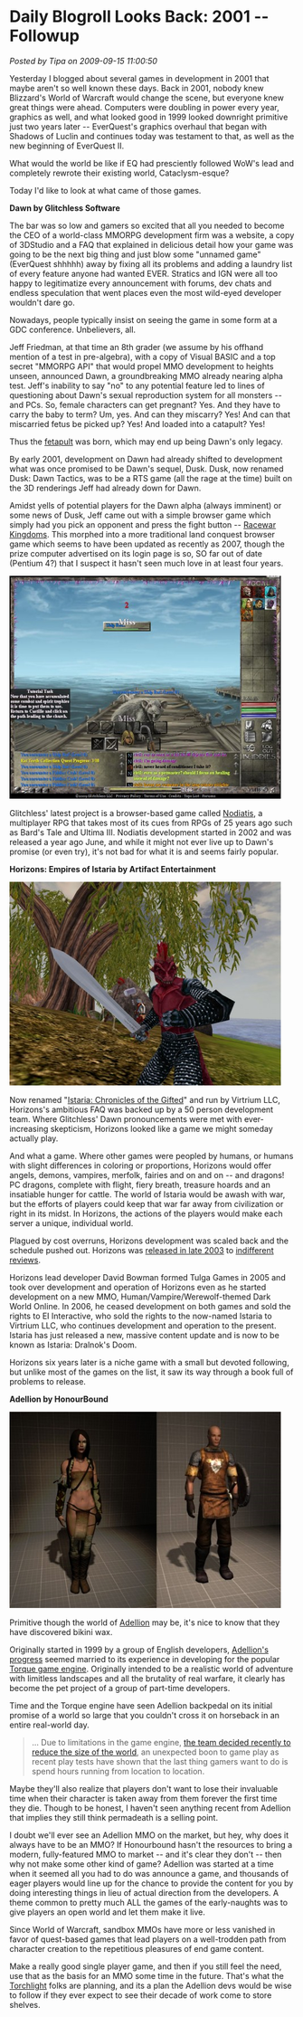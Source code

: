 # Daily Blogroll Looks Back: 2001 -- Followup

*Posted by Tipa on 2009-09-15 11:00:50*

Yesterday I blogged about several games in development in 2001 that maybe aren't so well known these days. Back in 2001, nobody knew Blizzard's World of Warcraft would change the scene, but everyone knew great things were ahead. Computers were doubling in power every year, graphics as well, and what looked good in 1999 looked downright primitive just two years later -- EverQuest's graphics overhaul that began with Shadows of Luclin and continues today was testament to that, as well as the new beginning of EverQuest II.

What would the world be like if EQ had presciently followed WoW's lead and completely rewrote their existing world, Cataclysm-esque?

Today I'd like to look at what came of those games.

**Dawn by Glitchless Software**

The bar was so low and gamers so excited that all you needed to become the CEO of a world-class MMORPG development firm was a website, a copy of 3DStudio and a FAQ that explained in delicious detail how your game was going to be the next big thing and just blow some "unnamed game" (EverQuest shhhhh) away by fixing all its problems and adding a laundry list of every feature anyone had wanted EVER. Stratics and IGN were all too happy to legitimatize every announcement with forums, dev chats and endless speculation that went places even the most wild-eyed developer wouldn't dare go.

Nowadays, people typically insist on seeing the game in some form at a GDC conference. Unbelievers, all.

Jeff Friedman, at that time an 8th grader (we assume by his offhand mention of a test in pre-algebra), with a copy of Visual BASIC and a top secret "MMORPG API" that would propel MMO development to heights unseen, announced Dawn, a groundbreaking MMO already nearing alpha test. Jeff's inability to say "no" to any potential feature led to lines of questioning about Dawn's sexual reproduction system for all monsters -- and PCs. So, female characters can get pregnant? Yes. And they have to carry the baby to term? Um, yes. And can they miscarry? Yes! And can that miscarried fetus be picked up? Yes! And loaded into a catapult? Yes!

Thus the [fetapult](http://wiki.onlinegamers.org/index.php?title=Fetapult) was born, which may end up being Dawn's only legacy.

By early 2001, development on Dawn had already shifted to development what was once promised to be Dawn's sequel, Dusk. Dusk, now renamed Dusk: Dawn Tactics, was to be a RTS game (all the rage at the time) built on the 3D renderings Jeff had already down for Dawn.

Amidst yells of potential players for the Dawn alpha (always imminent) or some news of Dusk, Jeff came out with a simple browser game which simply had you pick an opponent and press the fight button -- [Racewar Kingdoms](http://www.racewarkingdoms.com/index.html). This morphed into a more traditional land conquest browser game which seems to have been updated as recently as 2007, though the prize computer advertised on its login page is so, SO far out of date (Pentium 4?) that I suspect it hasn't seen much love in at least four years.

[![Nodiatis by Glitchless](../uploads/2009/09/Fullscreen-capture-9142009-100654-PM-480x394.jpg "Nodiatis by Glitchless")](../uploads/2009/09/Fullscreen-capture-9142009-100654-PM.jpg)

Glitchless' latest project is a browser-based game called [Nodiatis](http://www.nodiatis.com/), a multiplayer RPG that takes most of its cues from RPGs of 25 years ago such as Bard's Tale and Ultima III. Nodiatis development started in 2002 and was released a year ago June, and while it might not ever live up to Dawn's promise (or even try), it's not bad for what it is and seems fairly popular.

**Horizons: Empires of Istaria by Artifact Entertainment**

[![Istaria: Chronicles of the Gifted](../uploads/2009/09/horizons1-480x360.jpg "Istaria: Chronicles of the Gifted")](../uploads/2009/09/horizons1.jpg)

Now renamed "[Istaria: Chronicles of the Gifted](http://www.istaria.com/)" and run by Virtrium LLC, Horizons's ambitious FAQ was backed up by a 50 person development team. Where Glitchless' Dawn pronouncements were met with ever-increasing skepticism, Horizons looked like a game we might someday actually play.

And what a game. Where other games were peopled by humans, or humans with slight differences in coloring or proportions, Horizons would offer angels, demons, vampires, merfolk, fairies and on and on -- and dragons! PC dragons, complete with flight, fiery breath, treasure hoards and an insatiable hunger for cattle. The world of Istaria would be awash with war, but the efforts of players could keep that war far away from civilization or right in its midst. In Horizons, the actions of the players would make each server a unique, individual world.

Plagued by cost overruns, Horizons development was scaled back and the schedule pushed out. Horizons was [released in late 2003](http://www.gamespot.com/news/6085125.html) to [indifferent reviews](http://www.gamespot.com/pc/rpg/horizons/review.html?om_act=convert&om_clk=gssummary&tag=summary;read-review).

Horizons lead developer David Bowman formed Tulga Games in 2005 and took over development and operation of Horizons even as he started development on a new MMO, Human/Vampire/Werewolf-themed Dark World Online. In 2006, he ceased development on both games and sold the rights to EI Interactive, who sold the rights to the now-named Istaria to Virtrium LLC, who continues development and operation to the present. Istaria has just released a new, massive content update and is now to be known as Istaria: Dralnok's Doom.

Horizons six years later is a niche game with a small but devoted following, but unlike most of the games on the list, it saw its way through a book full of problems to release.

**Adellion by HonourBound**

[![Adellion character renders ca. 2008](../uploads/2009/09/adellion1-480x347.jpg "Adellion character renders ca. 2008")](../uploads/2009/09/adellion1.jpg)

Primitive though the world of [Adellion](http://adellion.com) may be, it's nice to know that they have discovered bikini wax.

Originally started in 1999 by a group of English developers, [Adellion's progress](http://www.adellion.com/TechUpdate5.php) seemed married to its experience in developing for the popular [Torque game engine](http://www.garagegames.com/). Originally intended to be a realistic world of adventure with limitless landscapes and all the brutality of real warfare, it clearly has become the pet project of a group of part-time developers.

Time and the Torque engine have seen Adellion backpedal on its initial promise of a world so large that you couldn't cross it on horseback in an entire real-world day.


> ... Due to limitations in the game engine, [the team decided recently to reduce the size of the world](http://web.archive.org/web/20031030142538/http://www.mmorpgdot.com/index.php?hsaction=10053&ID=768), an unexpected boon to game play as recent play tests have shown that the last thing gamers want to do is spend hours running from location to location.



Maybe they'll also realize that players don't want to lose their invaluable time when their character is taken away from them forever the first time they die. Though to be honest, I haven't seen anything recent from Adellion that implies they still think permadeath is a selling point.

I doubt we'll ever see an Adellion MMO on the market, but hey, why does it always have to be an MMO? If Honourbound hasn't the resources to bring a modern, fully-featured MMO to market -- and it's clear they don't -- then why not make some other kind of game? Adellion was started at a time when it seemed all you had to do was announce a game, and thousands of eager players would line up for the chance to provide the content for you by doing interesting things in lieu of actual direction from the developers. A theme common to pretty much ALL the games of the early-naughts was to give players an open world and let them make it live.

Since World of Warcraft, sandbox MMOs have more or less vanished in favor of quest-based games that lead players on a well-trodden path from character creation to the repetitious pleasures of end game content.

Make a really good single player game, and then if you still feel the need, use that as the basis for an MMO some time in the future. That's what the [Torchlight](http://www.torchlightgame.com/) folks are planning, and its a plan the Adellion devs would be wise to follow if they ever expect to see their decade of work come to store shelves.

